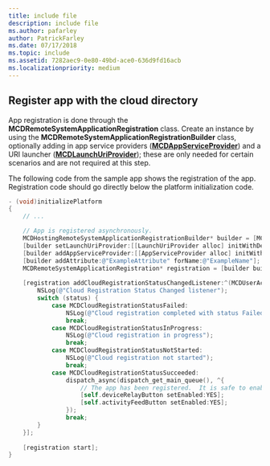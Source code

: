 ```yaml
---
title: include file
description: include file
ms.author: pafarley
author: PatrickFarley
ms.date: 07/17/2018
ms.topic: include
ms.assetid: 7282aec9-0e80-49bd-ace0-636d9fd16acb
ms.localizationpriority: medium
---
```


## Register app with the cloud directory

App registration is done through the **MCDRemoteSystemApplicationRegistration** class. Create an instance by using the **MCDRemoteSystemApplicationRegistrationBuilder** class, optionally adding in app service providers (**[MCDAppServiceProvider](../../objectivec-api/hosting/MCDAppServiceProvider.md)**) and a URI launcher (**[MCDLaunchUriProvider](../../objectivec-api/hosting/MCDLaunchUriProvider.md)**); these are only needed for certain scenarios and are not required at this step.

The following code from the sample app shows the registration of the app. Registration code should go directly below the platform initialization code. 

```ObjectiveC
- (void)initializePlatform
{
    // ...

    // App is registered asynchronously.
    MCDHostingRemoteSystemApplicationRegistrationBuilder* builder = [MCDHostingRemoteSystemApplicationRegistrationBuilder new];
    [builder setLaunchUriProvider:[[LaunchUriProvider alloc] initWithDelegate:[AppDataSource sharedInstance].inboundRequestLogger]];
    [builder addAppServiceProvider:[[AppServiceProvider alloc] initWithDelegate:[AppDataSource sharedInstance].inboundRequestLogger]];
    [builder addAttribute:@"ExampleAttribute" forName:@"ExampleName"];
    MCDRemoteSystemApplicationRegistration* registration = [builder buildRegistration];
    
    [registration addCloudRegistrationStatusChangedListener:^(MCDUserAccount * _Nonnull account, MCDCloudRegistrationStatus status) {
        NSLog(@"Cloud Registration Status Changed listener");
        switch (status) {
            case MCDCloudRegistrationStatusFailed:
                NSLog(@"Cloud registration completed with status Failed");
                break;
            case MCDCloudRegistrationStatusInProgress:
                NSLog(@"Cloud registration in progress");
                break;
            case MCDCloudRegistrationStatusNotStarted:
                NSLog(@"Cloud registration not started");
                break;
            case MCDCloudRegistrationStatusSucceeded:
                dispatch_async(dispatch_get_main_queue(), ^{
                    // The app has been registered.  It is safe to enable button.
                    [self.deviceRelayButton setEnabled:YES];
                    [self.activityFeedButton setEnabled:YES];
                });
                break;
        }
    }];
    
    [registration start];
}
```
